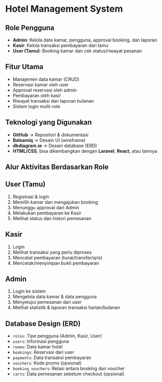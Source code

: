 # Hotel Management System


## Role Pengguna
- **Admin**: Kelola data kamar, pengguna, approval booking, dan laporan
- **Kasir**: Kelola transaksi pembayaran dari tamu
- **User (Tamu)**: Booking kamar dan cek status/riwayat pesanan

## Fitur Utama
- Manajemen data kamar (CRUD)
- Reservasi kamar oleh user
- Approval reservasi oleh admin
- Pembayaran oleh kasir
- Riwayat transaksi dan laporan bulanan
- Sistem login multi-role

## Teknologi yang Digunakan
- **GitHub** → Repositori & dokumentasi
- **Balsamiq** → Desain UI (wireframe)
- **dbdiagram.io** → Desain database (ERD)
- **HTML/CSS**, bisa dikembangkan dengan **Laravel**, **React**, atau lainnya

## Alur Aktivitas Berdasarkan Role

## User (Tamu)
1. Registrasi & login
2. Memilih kamar dan mengajukan booking
3. Menunggu approval dari Admin
4. Melakukan pembayaran ke Kasir
5. Melihat status dan histori pemesanan

## Kasir
1. Login
2. Melihat transaksi yang perlu diproses
3. Mencatat pembayaran (tunai/transfer/qris)
4. Mencetak/menyimpan bukti pembayaran

## Admin
1. Login ke sistem
2. Mengelola data kamar & data pengguna
3. Menyetujui pemesanan dari user
4. Melihat statistik & laporan transaksi harian/bulanan

## Database Design (ERD)
- `roles`: Tipe pengguna (Admin, Kasir, User)
- `users`: Informasi pengguna
- `rooms`: Data kamar hotel
- `bookings`: Reservasi dari user
- `payments`: Data transaksi pembayaran
- `vouchers`: Kode promo (opsional)
- `booking_vouchers`: Relasi antara booking dan voucher
- `carts`: Data pemesanan sebelum checkout (opsional)

